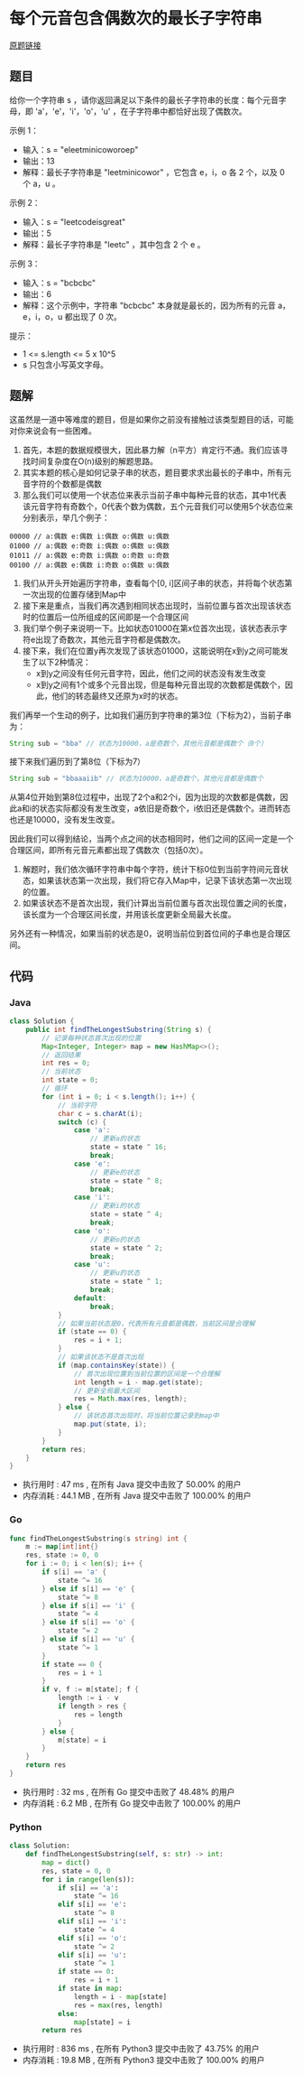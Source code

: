 # 每个元音包含偶数次的最长子字符串

[原题链接](https://leetcode-cn.com/problems/find-the-longest-substring-containing-vowels-in-even-counts/)

## 题目

给你一个字符串 s ，请你返回满足以下条件的最长子字符串的长度：每个元音字母，即 'a'，'e'，'i'，'o'，'u' ，在子字符串中都恰好出现了偶数次。

示例 1：
- 输入：s = "eleetminicoworoep"
- 输出：13
- 解释：最长子字符串是 "leetminicowor" ，它包含 e，i，o 各 2 个，以及 0 个 a，u 。

示例 2：
- 输入：s = "leetcodeisgreat"
- 输出：5
- 解释：最长子字符串是 "leetc" ，其中包含 2 个 e 。

示例 3：
- 输入：s = "bcbcbc"
- 输出：6
- 解释：这个示例中，字符串 "bcbcbc" 本身就是最长的，因为所有的元音 a，e，i，o，u 都出现了 0 次。
 
提示：
- 1 <= s.length <= 5 x 10^5
- s 只包含小写英文字母。

## 题解

这虽然是一道中等难度的题目，但是如果你之前没有接触过该类型题目的话，可能对你来说会有一些困难。
1. 首先，本题的数据规模很大，因此暴力解（n平方）肯定行不通。我们应该寻找时间复杂度在O(n)级别的解题思路。
2. 其实本题的核心是如何记录子串的状态，题目要求求出最长的子串中，所有元音字符的个数都是偶数
3. 那么我们可以使用一个状态位来表示当前子串中每种元音的状态，其中1代表该元音字符有奇数个，0代表个数为偶数，五个元音我们可以使用5个状态位来分别表示，举几个例子：

```text
00000 // a:偶数 e:偶数 i:偶数 o:偶数 u:偶数
01000 // a:偶数 e:奇数 i:偶数 o:偶数 u:偶数
01011 // a:偶数 e:奇数 i:偶数 o:奇数 u:奇数
00100 // a:偶数 e:偶数 i:奇数 o:偶数 u:偶数
```

1. 我们从开头开始遍历字符串，查看每个[0, i]区间子串的状态，并将每个状态第一次出现的位置存储到Map中
2. 接下来是重点，当我们再次遇到相同状态出现时，当前位置与首次出现该状态时的位置后一位所组成的区间即是一个合理区间
3. 我们举个例子来说明一下。比如状态01000在第x位首次出现，该状态表示字符e出现了奇数次，其他元音字符都是偶数次。
4. 接下来，我们在位置y再次发现了该状态01000，这能说明在x到y之间可能发生了以下2种情况：
    - x到y之间没有任何元音字符，因此，他们之间的状态没有发生改变
    - x到y之间有1个或多个元音出现，但是每种元音出现的次数都是偶数个，因此，他们的转态最终又还原为x时的状态。

我们再举一个生动的例子，比如我们遍历到字符串的第3位（下标为2），当前子串为：

```java
String sub = "bba" // 状态为10000，a是奇数个，其他元音都是偶数个（0个）
```
接下来我们遍历到了第8位（下标为7）

```java
String sub = "bbaaaiib" // 状态为10000，a是奇数个，其他元音都是偶数个
```

从第4位开始到第8位过程中，出现了2个a和2个i，因为出现的次数都是偶数，因此a和i的状态实际都没有发生改变，a依旧是奇数个，i依旧还是偶数个。进而转态也还是10000，没有发生改变。

因此我们可以得到结论，当两个点之间的状态相同时，他们之间的区间一定是一个合理区间，即所有元音元素都出现了偶数次（包括0次）。

1. 解题时，我们依次循环字符串中每个字符，统计下标0位到当前字符间元音状态，如果该状态第一次出现，我们将它存入Map中，记录下该状态第一次出现的位置。
2. 如果该状态不是首次出现，我们计算出当前位置与首次出现位置之间的长度，该长度为一个合理区间长度，并用该长度更新全局最大长度。

另外还有一种情况，如果当前的状态是0，说明当前位到首位间的子串也是合理区间。

## 代码

### Java

```java
class Solution {
    public int findTheLongestSubstring(String s) {
        // 记录每种状态首次出现的位置
        Map<Integer, Integer> map = new HashMap<>();
        // 返回结果
        int res = 0;
        // 当前状态
        int state = 0;
        // 循环
        for (int i = 0; i < s.length(); i++) {
            // 当前字符
            char c = s.charAt(i);
            switch (c) {
                case 'a':
                    // 更新a的状态
                    state = state ^ 16;
                    break;
                case 'e':
                    // 更新e的状态
                    state = state ^ 8;
                    break;
                case 'i':
                    // 更新i的状态
                    state = state ^ 4;
                    break;
                case 'o':
                    // 更新o的状态
                    state = state ^ 2;
                    break;
                case 'u':
                    // 更新u的状态
                    state = state ^ 1;
                    break;
                default:
                    break;
            }
            // 如果当前状态是0，代表所有元音都是偶数，当前区间是合理解
            if (state == 0) {
                res = i + 1;
            }
            // 如果该状态不是首次出现
            if (map.containsKey(state)) {
                // 首次出现位置到当前位置的区间是一个合理解
                int length = i - map.get(state);
                // 更新全局最大区间
                res = Math.max(res, length);
            } else {
                // 该状态首次出现时，将当前位置记录到map中
                map.put(state, i);
            }
        }
        return res;
    }
}
```

- 执行用时 : 47 ms , 在所有 Java 提交中击败了 50.00% 的用户 
- 内存消耗 : 44.1 MB , 在所有 Java 提交中击败了 100.00% 的用户

### Go

```go
func findTheLongestSubstring(s string) int {
	m := map[int]int{}
	res, state := 0, 0
	for i := 0; i < len(s); i++ {
		if s[i] == 'a' {
			state ^= 16
		} else if s[i] == 'e' {
			state ^= 8
		} else if s[i] == 'i' {
			state ^= 4
		} else if s[i] == 'o' {
			state ^= 2
		} else if s[i] == 'u' {
			state ^= 1
		}
		if state == 0 {
			res = i + 1
		}
		if v, f := m[state]; f {
			length := i - v
			if length > res {
				res = length
			}
		} else {
			m[state] = i
		}
	}
	return res
}
```

- 执行用时 : 32 ms , 在所有 Go 提交中击败了 48.48% 的用户 
- 内存消耗 : 6.2 MB , 在所有 Go 提交中击败了 100.00% 的用户

### Python

```python
class Solution:
    def findTheLongestSubstring(self, s: str) -> int:
        map = dict()
        res, state = 0, 0
        for i in range(len(s)):
            if s[i] == 'a':
                state ^= 16
            elif s[i] == 'e':
                state ^= 8
            elif s[i] == 'i':
                state ^= 4
            elif s[i] == 'o':
                state ^= 2
            elif s[i] == 'u':
                state ^= 1
            if state == 0:
                res = i + 1
            if state in map:
                length = i - map[state]
                res = max(res, length)
            else:
                map[state] = i
        return res
```

- 执行用时 : 836 ms , 在所有 Python3 提交中击败了 43.75% 的用户 
- 内存消耗 : 19.8 MB , 在所有 Python3 提交中击败了 100.00% 的用户
